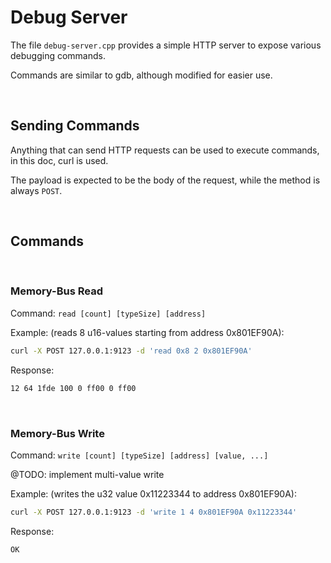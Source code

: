 # Debug Server

The file `debug-server.cpp` provides a simple HTTP server to expose various debugging commands.

Commands are similar to gdb, although modified for easier use.

<br>

## Sending Commands

Anything that can send HTTP requests can be used to execute commands, in this doc, curl is used.

The payload is expected to be the body of the request, while the method is always `POST`.

<br>

## Commands
<br>

### Memory-Bus Read

Command:
`read [count] [typeSize] [address]`

Example: (reads 8 u16-values starting from address 0x801EF90A):
```sh
curl -X POST 127.0.0.1:9123 -d 'read 0x8 2 0x801EF90A'
```
Response:
```sh
12 64 1fde 100 0 ff00 0 ff00
```
<br>

### Memory-Bus Write

Command:
`write [count] [typeSize] [address] [value, ...]`

@TODO: implement multi-value write

Example: (writes the u32 value 0x11223344 to address 0x801EF90A):
```sh
curl -X POST 127.0.0.1:9123 -d 'write 1 4 0x801EF90A 0x11223344'
```
Response:
```sh
OK
```